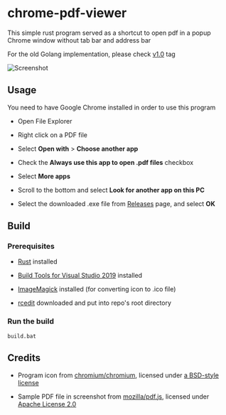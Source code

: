# chrome-pdf-viewer

This simple rust program served as a shortcut to open pdf in a popup Chrome window without tab bar and address bar

For the old Golang implementation, please check [v1.0](https://github.com/maxloh/chrome-pdf-viewer/tree/v1.0) tag

![Screenshot](https://raw.githubusercontent.com/maxloh/chrome-pdf-viewer/readme/screenshot.png)

## Usage

You need to have Google Chrome installed in order to use this program

- Open File Explorer

- Right click on a PDF file

- Select **Open with** > **Choose another app**

- Check the **Always use this app to open .pdf files** checkbox

- Select **More apps**

- Scroll to the bottom and select **Look for another app on this PC**

- Select the downloaded .exe file from [Releases](https://github.com/maxloh/chrome-pdf-viewer/releases) page, and select **OK**

## Build

### Prerequisites

- [Rust](https://www.rust-lang.org/tools/install) installed

- [Build Tools for Visual Studio 2019](https://visualstudio.microsoft.com/downloads/#vstool-2019-family) installed

- [ImageMagick](https://imagemagick.org/script/download.php#windows) installed (for converting icon to .ico file)

- [rcedit](https://github.com/electron/rcedit/releases) downloaded and put into repo's root directory

### Run the build

```
build.bat
```

## Credits

- Program icon from [chromium/chromium](https://chromium.googlesource.com/chromium/src/+/28ee90fc0392760f358c16cbb57c0323500d7bb0/chrome/browser/resources/settings/icons.html#123), licensed under [a BSD-style license](https://chromium.googlesource.com/chromium/src/+/refs/heads/master/LICENSE)

- Sample PDF file in screenshot from [mozilla/pdf.js](https://github.com/mozilla/pdf.js/blob/f652cf8e5ea127393ee83e6cb30c51ecd6ce91c3/web/compressed.tracemonkey-pldi-09.pdf), licensed under [Apache License 2.0](https://github.com/mozilla/pdf.js/blob/master/LICENSE)
